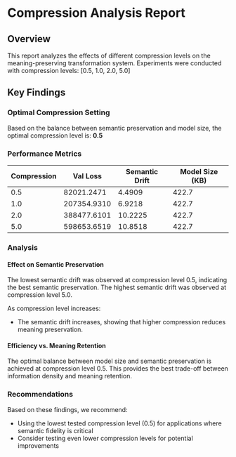
# Compression Analysis Report

## Overview
This report analyzes the effects of different compression levels on the meaning-preserving transformation system.
Experiments were conducted with compression levels: [0.5, 1.0, 2.0, 5.0]

## Key Findings

### Optimal Compression Setting
Based on the balance between semantic preservation and model size, the optimal compression level is: **0.5**

### Performance Metrics

| Compression | Val Loss | Semantic Drift | Model Size (KB) |
|-------------|----------|----------------|-----------------|
| 0.5 | 82021.2471 | 4.4909 | 422.7 |
| 1.0 | 207354.9310 | 6.9218 | 422.7 |
| 2.0 | 388477.6101 | 10.2225 | 422.7 |
| 5.0 | 598653.6519 | 10.8518 | 422.7 |

### Analysis

#### Effect on Semantic Preservation

The lowest semantic drift was observed at compression level 0.5, indicating the best semantic preservation.
The highest semantic drift was observed at compression level 5.0.

As compression level increases:
- The semantic drift increases, showing that higher compression reduces meaning preservation.

#### Efficiency vs. Meaning Retention

The optimal balance between model size and semantic preservation is achieved at compression level 0.5.
This provides the best trade-off between information density and meaning retention.

### Recommendations

Based on these findings, we recommend:
- Using the lowest tested compression level (0.5) for applications where semantic fidelity is critical
- Consider testing even lower compression levels for potential improvements
